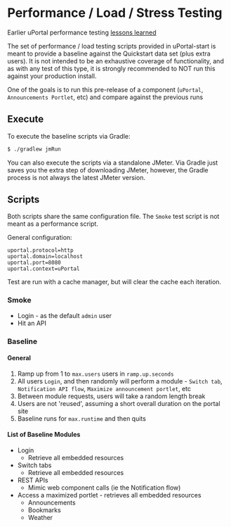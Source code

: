 # Performance / Load / Stress Testing

Earlier uPortal performance testing [lessons learned](https://apereo.atlassian.net/wiki/spaces/UPM43/pages/103948792/uPortal+Load+Testing+Tips)

The set of performance / load testing scripts provided in uPortal-start is meant to provide a baseline against the Quickstart data set (plus extra users).  It is not intended to be an exhaustive coverage of functionality, and as with any test of this type, it is strongly recommended to NOT run this against your production install.

One of the goals is to run this pre-release of a component (`uPortal`, `Announcements Portlet`, etc) and compare against the previous runs

## Execute
To execute the baseline scripts via Gradle:
```sh
$ ./gradlew jmRun
```

You can also execute the scripts via a standalone JMeter.  Via Gradle just saves you the extra step of downloading JMeter, however, the Gradle process is not always the latest JMeter version.

## Scripts
Both scripts share the same configuration file.  The `Smoke` test script is not meant as a performance script.

General configuration:
```properties
uportal.protocol=http
uportal.domain=localhost
uportal.port=8080
uportal.context=uPortal
```

Test are run with a cache manager, but will clear the cache each iteration.

### Smoke
* Login - as the default `admin` user
* Hit an API

### Baseline

#### General

1. Ramp up from 1 to `max.users` users in `ramp.up.seconds`
2. All users `Login`, and then randomly will perform a module - `Switch tab`, `Notification API flow`, `Maximize announcement portlet`, etc
3. Between module requests, users will take a random length break 
4. Users are not 'reused', assuming a short overall duration on the portal site
4. Baseline runs for `max.runtime` and then quits

#### List of Baseline Modules
* Login
  * Retrieve all embedded resources
* Switch tabs
  * Retrieve all embedded resources
* REST APIs
  * Mimic web component calls (ie the Notification flow)
* Access a maximized portlet - retrieves all embedded resources
  * Announcements
  * Bookmarks
  * Weather


